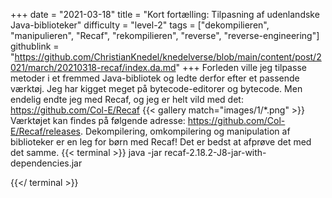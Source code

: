 +++
date = "2021-03-18"
title = "Kort fortælling: Tilpasning af udenlandske Java-biblioteker"
difficulty = "level-2"
tags = ["dekompilieren", "manipulieren", "Recaf", "rekompilieren", "reverse", "reverse-engineering"]
githublink = "https://github.com/ChristianKnedel/knedelverse/blob/main/content/post/2021/march/20210318-recaf/index.da.md"
+++
Forleden ville jeg tilpasse metoder i et fremmed Java-bibliotek og ledte derfor efter et passende værktøj. Jeg har kigget meget på bytecode-editorer og bytecode. Men endelig endte jeg med Recaf, og jeg er helt vild med det: https://github.com/Col-E/Recaf
{{< gallery match="images/1/*.png" >}}
Værktøjet kan findes på følgende adresse: https://github.com/Col-E/Recaf/releases. Dekompilering, omkompilering og manipulation af biblioteker er en leg for børn med Recaf! Det er bedst at afprøve det med det samme.
{{< terminal >}}
java -jar recaf-2.18.2-J8-jar-with-dependencies.jar

{{</ terminal >}}
